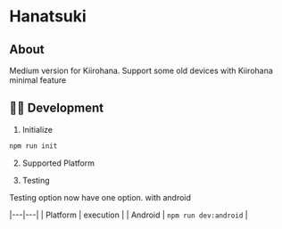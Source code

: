 # Hanatsuki

## About

Medium version for Kiirohana. Support some old devices with Kiirohana minimal feature

## 👩‍💻 Development 

1. Initialize
```sh
npm run init
```

2. Supported Platform

2. Testing

Testing option now have one option. with android

|---|---|
| Platform | execution |
| Android | `npm run dev:android` |